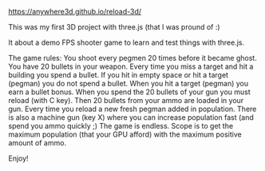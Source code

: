 https://anywhere3d.github.io/reload-3d/

This was my first 3D project with three.js (that I was pround of :)

It about a demo FPS shooter game to learn and test things with three.js.

The game rules:
You shoot every pegmen 20 times before it became ghost. You have 20 bullets in your weapon. Every time you miss a target and hit a building you spend a bullet. If you hit in empty space or hit a target (pegman) you do not spend a bullet. When you hit a target (pegman) you earn a bullet bonus. When you spend the 20 bullets of your gun you must reload (with C key). Then 20 bullets from your ammo are loaded in your gun. Every time you reload a new fresh pegman added in population. 
There is also a machine gun (key X) where you can increase population fast (and spend you ammo quickly ;)
The game is endless. Scope is to get the maximum population (that your GPU afford) with the maximum positive amount of ammo.

Enjoy!
